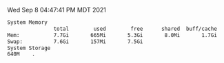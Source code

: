 Wed Sep  8 04:47:41 PM MDT 2021
```bash
System Memory
               total        used        free      shared  buff/cache   available
Mem:           7.7Gi       665Mi       5.3Gi       8.0Mi       1.7Gi       6.7Gi
Swap:          7.6Gi       157Mi       7.5Gi
System Storage
640M	.
```
```bash

